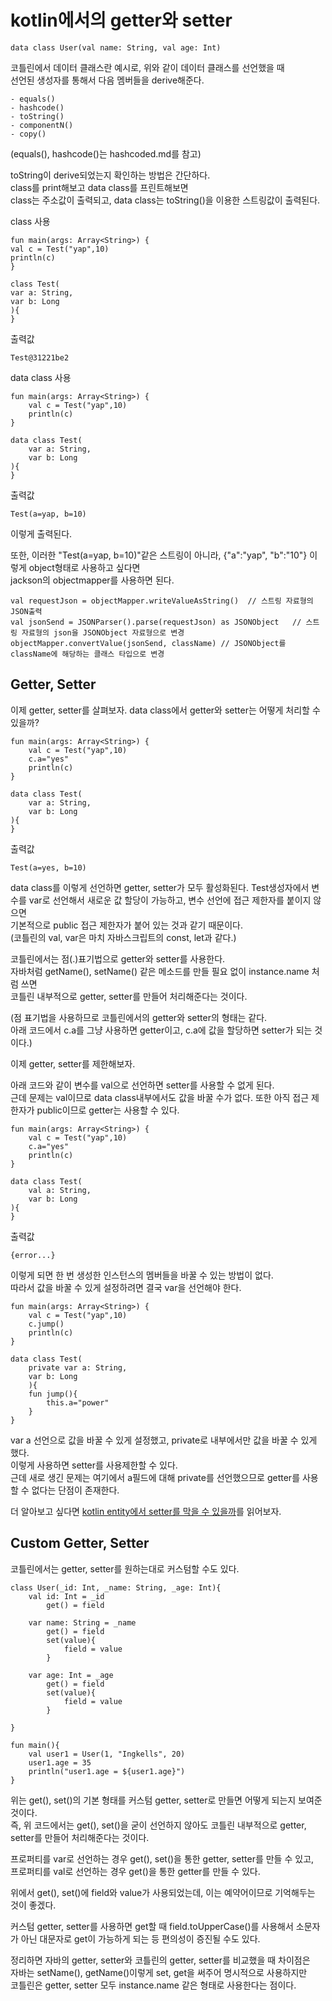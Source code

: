 kotlin에서의 getter와 setter
============
    data class User(val name: String, val age: Int)

코틀린에서 데이터 클래스란 예시로, 위와 같이 데이터 클래스를 선언했을 때  
선언된 생성자를 통해서 다음 멤버들을 derive해준다.

    - equals()
    - hashcode()
    - toString()
    - componentN()
    - copy()

(equals(), hashcode()는 hashcoded.md를 참고)  

toString이 derive되었는지 확인하는 방법은 간단하다.  
class를 print해보고 data class를 프린트해보면  
class는 주소값이 출력되고, data class는 toString()을 이용한 스트링값이 출력된다.  

class 사용  

    fun main(args: Array<String>) {
    val c = Test("yap",10)
    println(c)
    }

    class Test(
    var a: String,
    var b: Long
    ){
    }

출력값  

    Test@31221be2

data class 사용  

    fun main(args: Array<String>) {
        val c = Test("yap",10)
        println(c)
    }

    data class Test(
        var a: String,
        var b: Long
    ){
    }

출력값   

    Test(a=yap, b=10)

이렇게 출력된다.  

또한, 이러한 "Test(a=yap, b=10)"같은 스트링이 아니라, {"a":"yap", "b":"10"} 이렇게 object형태로 사용하고 싶다면  
jackson의 objectmapper를 사용하면 된다.  

    val requestJson = objectMapper.writeValueAsString()  // 스트링 자료형의 JSON출력
    val jsonSend = JSONParser().parse(requestJson) as JSONObject   // 스트링 자료형의 json을 JSONObject 자료형으로 변경
    objectMapper.convertValue(jsonSend, className) // JSONObject를 className에 해당하는 클래스 타입으로 변경

## Getter, Setter

이제 getter, setter를 살펴보자. data class에서 getter와 setter는 어떻게 처리할 수 있을까?  

    fun main(args: Array<String>) {
        val c = Test("yap",10)
        c.a="yes"
        println(c)
    }

    data class Test(
        var a: String,
        var b: Long
    ){
    }

출력값

    Test(a=yes, b=10)

data class를 이렇게 선언하면 getter, setter가 모두 활성화된다.
Test생성자에서 변수를 var로 선언해서 새로운 값 할당이 가능하고, 변수 선언에 접근 제한자를 붙이지 않으면  
기본적으로 public 접근 제한자가 붙어 있는 것과 같기 때문이다.   
(코틀린의 val, var은 마치 자바스크립트의 const, let과 같다.)  

코틀린에서는 점(.)표기법으로 getter와 setter를 사용한다.   
자바처럼 getName(), setName() 같은 메소드를 만들 필요 없이 instance.name 처럼 쓰면  
코틀린 내부적으로 getter, setter를 만들어 처리해준다는 것이다.  

(점 표기법을 사용하므로 코틀린에서의 getter와 setter의 형태는 같다.   
아래 코드에서 c.a를 그냥 사용하면 getter이고, c.a에 값을 할당하면 setter가 되는 것이다.)  

이제 getter, setter를 제한해보자.  

아래 코드와 같이 변수를 val으로 선언하면 setter를 사용할 수 없게 된다.  
근데 문제는 val이므로 data class내부에서도 값을 바꿀 수가 없다.
또한 아직 접근 제한자가 public이므로 getter는 사용할 수 있다.   

    fun main(args: Array<String>) {
        val c = Test("yap",10)
        c.a="yes"
        println(c)
    }

    data class Test(
        val a: String,
        var b: Long
    ){
    }

출력값

    {error...}

이렇게 되면 한 번 생성한 인스턴스의 멤버들을 바꿀 수 있는 방법이 없다.  
따라서 값을 바꿀 수 있게 설정하려면 결국 var을 선언해야 한다.  

    fun main(args: Array<String>) {
        val c = Test("yap",10)
        c.jump()
        println(c)
    }

    data class Test(
        private var a: String,
        var b: Long
        ){
        fun jump(){
            this.a="power"
        }
    }

var a 선언으로 값을 바꿀 수 있게 설정했고, private로 내부에서만 값을 바꿀 수 있게 했다.  
이렇게 사용하면 setter를 사용제한할 수 있다.  
근데 새로 생긴 문제는 여기에서 a필드에 대해 private를 선언했으므로 getter를 사용할 수 없다는 단점이 존재한다.  

더 알아보고 싶다면 [kotlin entity에서 setter를 막을 수 있을까](https://multifrontgarden.tistory.com/272)를 읽어보자.  

## Custom Getter, Setter

코틀린에서는 getter, setter를 원하는대로 커스텀할 수도 있다.  

    class User(_id: Int, _name: String, _age: Int){
        val id: Int = _id
            get() = field
        
        var name: String = _name
            get() = field
            set(value){
                field = value
            }
        
        var age: Int = _age
            get() = field
            set(value){
                field = value
            }
        
    }

    fun main(){
        val user1 = User(1, "Ingkells", 20)
        user1.age = 35
        println("user1.age = ${user1.age}")
    }

위는 get(), set()의 기본 형태를 커스텀 getter, setter로 만들면 어떻게 되는지 보여준 것이다.  
즉, 위 코드에서는 get(), set()을 굳이 선언하지 않아도 코틀린 내부적으로 getter, setter를 만들어 처리해준다는 것이다.  

프로퍼티를 var로 선언하는 경우 get(), set()을 통한 getter, setter를 만들 수 있고,  
프로퍼티를 val로 선언하는 경우 get()을 통한 getter를 만들 수 있다.  

위에서 get(), set()에 field와 value가 사용되었는데, 이는 예약어이므로 기억해두는 것이 좋겠다.  

커스텀 getter, setter를 사용하면 get할 때 field.toUpperCase()를 사용해서 소문자가 아닌 대문자로 get이 가능하게 되는 등 편의성이 증진될 수도 있다.   

정리하면 자바의 getter, setter와 코틀린의 getter, setter를 비교했을 때 차이점은  
자바는 setName(), getName()이렇게 set, get을 써주어 명시적으로 사용하지만  
코틀린은 getter, setter 모두 instance.name 같은 형태로 사용한다는 점이다.  

